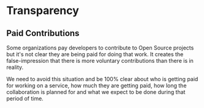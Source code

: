# Transparency

## Paid Contributions

Some organizations pay developers to contribute to Open Source projects but it's not clear they are being paid for doing that work. It creates the false-impression that there is more voluntary contributions than there is in reality.

We need to avoid this situation and be 100% clear about who is getting paid for working on a service, how much they are getting paid, how long the collaboration is planned for and what we expect to be done during that period of time.
